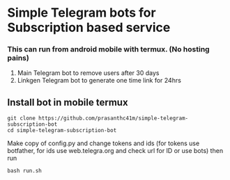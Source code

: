 # Simple Telegram bots for Subscription based service 
### This can run from android mobile with termux. (No hosting pains)

1. Main Telegram bot to remove users after 30 days
2. Linkgen Telegram bot to generate one time link for 24hrs

## Install bot in mobile termux
```
git clone https://github.com/prasanthc41m/simple-telegram-subscription-bot
cd simple-telegram-subscription-bot
```
Make copy of config.py and change tokens and ids (for tokens use botfather, for ids use web.telegra.org and check url for ID or use bots) then run

```
bash run.sh

```
